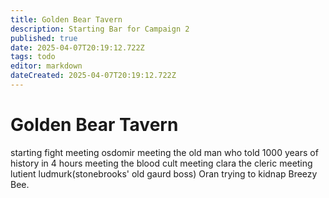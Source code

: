 ```yaml
---
title: Golden Bear Tavern
description: Starting Bar for Campaign 2
published: true
date: 2025-04-07T20:19:12.722Z
tags: todo
editor: markdown
dateCreated: 2025-04-07T20:19:12.722Z
---
```


# Golden Bear Tavern
starting fight 
meeting osdomir
meeting the old man who told 1000 years of history in 4 hours
meeting the blood cult
meeting clara the cleric
meeting lutient ludmurk(stonebrooks' old gaurd boss)
Oran trying to kidnap Breezy Bee.